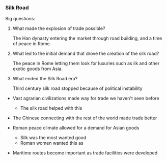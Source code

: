 ### Silk Road

Big questions:

1. What made the explosion of trade possible? 

   The Han dynasty entering the market through road building, and a time of peace in Rome. 

2. What led to the initial demand that drove the creation of the silk road?

   The peace in Rome letting them look for luxuries such as ilk and other exotic goods from Asia. 

3. What ended the Silk Road era?

   Third century silk road stopped because of political instability 



* Vast agrarian civilizations made way for trade we haven't seen before

  * The silk road helped with this

* The Chinese connecting with the rest of the world made trade better

* Roman peace climate allowed for a demand for Asian goods

  * Silk was the most wanted good
  * Roman women wanted this as 

* Maritime routes become important as trade facilities were developed




